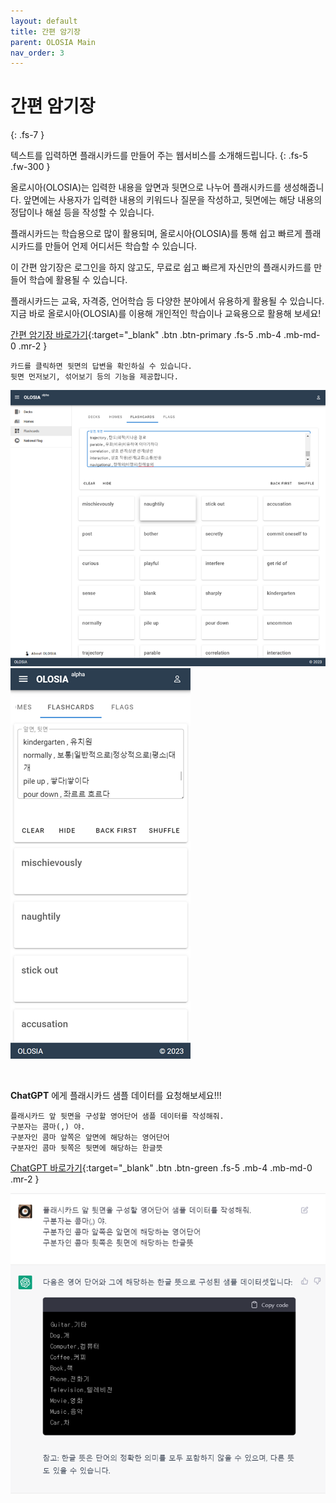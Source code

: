```yaml
---
layout: default
title: 간편 암기장
parent: OLOSIA Main
nav_order: 3
---
```


# 간편 암기장
{: .fs-7 }

텍스트를 입력하면 플래시카드를 만들어 주는 웹서비스를 소개해드립니다.
{: .fs-5 .fw-300 }

 올로시아(OLOSIA)는 입력한 내용을 앞면과 뒷면으로 나누어 플래시카드를 생성해줍니다. 앞면에는 사용자가 입력한 내용의 키워드나 질문을 작성하고, 뒷면에는 해당 내용의 정답이나 해설 등을 작성할 수 있습니다.

플래시카드는 학습용으로 많이 활용되며, 올로시아(OLOSIA)를 통해 쉽고 빠르게 플래시카드를 만들어 언제 어디서든 학습할 수 있습니다.

이 간편 암기장은 로그인을 하지 않고도, 무료로 쉽고 빠르게 자신만의 플래시카드를 만들어 학습에 활용될 수 있습니다.

플래시카드는 교육, 자격증, 언어학습 등 다양한 분야에서 유용하게 활용될 수 있습니다. 지금 바로  올로시아(OLOSIA)를 이용해 개인적인 학습이나 교육용으로 활용해 보세요!

[간편 암기장 바로가기](https://olosia.com/flashcards){:target="_blank" .btn .btn-primary .fs-5 .mb-4 .mb-md-0 .mr-2 }

    카드를 클릭하면 뒷면의 답변을 확인하실 수 있습니다.
    뒷면 먼저보기, 섞어보기 등의 기능을 제공합니다.

![easy-pc](/assets/images/easy-pc.png)
![easy-mobile](/assets/images/easy-mobile.png)

<br />

**ChatGPT** 에게 플래시카드 샘플 데이터를 요청해보세요!!!

    플래시카드 앞 뒷면을 구성할 영어단어 샘플 데이터를 작성해줘.
    구분자는 콤마(,) 야.
    구분자인 콤마 앞쪽은 앞면에 해당하는 영어단어
    구분자인 콤마 뒷쪽은 뒷면에 해당하는 한글뜻

[ChatGPT 바로가기](https://chat.openai.com/chat){:target="_blank" .btn .btn-green .fs-5 .mb-4 .mb-md-0 .mr-2 }

![chatgpt](/assets/images/chatgpt.png)
